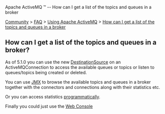 Apache ActiveMQ ™ -- How can I get a list of the topics and queues in a broker 

[Community](community.html) > [FAQ](faq.html) > [Using Apache ActiveMQ](using-apache-activemq.html) > [How can I get a list of the topics and queues in a broker](how-can-i-get-a-list-of-the-topics-and-queues-in-a-broker.html)


How can I get a list of the topics and queues in a broker?
----------------------------------------------------------

As of 5.1.0 you can use the new [DestinationSource](http://activemq.apache.org/maven/activemq-core/apidocs/org/apache/activemq/advisory/DestinationSource.html) on an ActiveMQConnection to access the available queues or topics or listen to queues/topics being created or deleted.

You can use [JMX](jmx.html) to browse the available topics and queues in a broker together with the connectors and connections along with their statistics etc.

Or you can access statistics [programmatically](how-can-i-see-what-destinations-are-used.html).

Finally you could just use the [Web Console](web-console.html)

